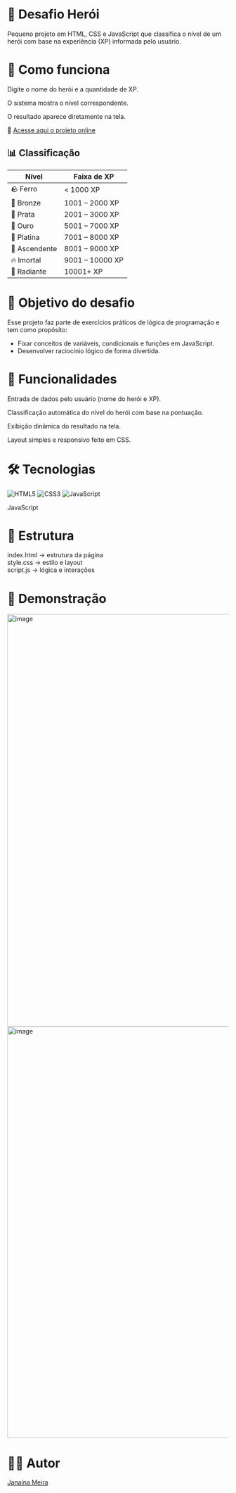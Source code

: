 # 🦸 Desafio Herói

Pequeno projeto em HTML, CSS e JavaScript que classifica o nível de um herói com base na experiência (XP) informada pelo usuário.

# 🔹 Como funciona

Digite o nome do herói e a quantidade de XP.

O sistema mostra o nível correspondente.

O resultado aparece diretamente na tela.

🔗 [Acesse aqui o projeto online](https://janainammeira.github.io/desafio-heroi)

## 📊 Classificação

|    Nível       |  Faixa de XP   |
|----------------|----------------|
| 🪨 Ferro      | < 1000 XP      |
| 🥉 Bronze     | 1001 – 2000 XP |
| 🥈 Prata      | 2001 – 3000 XP |
| 🥇 Ouro       | 5001 – 7000 XP |
| 💎 Platina    | 7001 – 8000 XP |
| 🚀 Ascendente | 8001 – 9000 XP |
| 🔥 Imortal    | 9001 – 10000 XP|
| 🌟 Radiante   | 10001+ XP      |

# 🎯 Objetivo do desafio

Esse projeto faz parte de exercícios práticos de lógica de programação e tem como propósito:
- Fixar conceitos de variáveis, condicionais e funções em JavaScript.
- Desenvolver raciocínio lógico de forma divertida.

# 🚀 Funcionalidades

Entrada de dados pelo usuário (nome do herói e XP).

Classificação automática do nível do herói com base na pontuação.

Exibição dinâmica do resultado na tela.

Layout simples e responsivo feito em CSS.

# 🛠 Tecnologias

![HTML5](https://img.shields.io/badge/HTML5-orange?logo=html5&logoColor=white)
![CSS3](https://img.shields.io/badge/CSS3-blue?logo=css3&logoColor=white)
![JavaScript](https://img.shields.io/badge/JavaScript-yellow?logo=javascript&logoColor=black)

JavaScript

# 📂 Estrutura
index.html   → estrutura da página  
style.css    → estilo e layout  
script.js    → lógica e interações

# 📸 Demonstração

<img width="1916" height="938" alt="image" src="https://github.com/user-attachments/assets/27deb148-ed1f-463f-b1cd-31c2436ce47c" />
<img width="1903" height="936" alt="image" src="https://github.com/user-attachments/assets/9545ce4f-3085-4f2d-81a9-ee264e3d01c0" />

# 🧑‍💻 Autor
 [Janaína Meira](https://github.com/janainammeira)